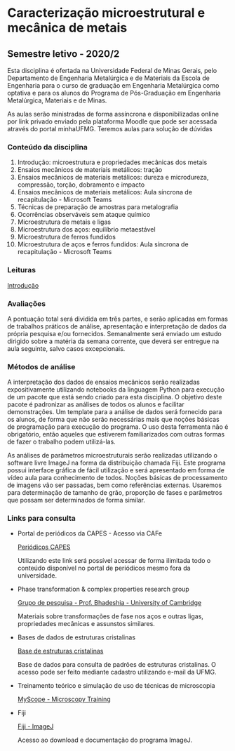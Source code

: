 # Caracterização microestrutural e mecânica de metais

## Semestre letivo - 2020/2

Esta disciplina é ofertada na Universidade Federal de Minas Gerais, pelo Departamento de Engenharia Metalúrgica e de Materiais da Escola de Engenharia para o curso de graduação em Engenharia Metalúrgica como optativa e para os alunos do Programa de Pós-Graduação em Engenharia Metalúrgica, Materiais e de Minas.

As aulas serão ministradas de forma assíncrona e disponibilizadas online por link privado enviado pela plataforma Moodle que pode ser acessada através do portal minhaUFMG. Teremos aulas para solução de dúvidas

### Conteúdo da disciplina


1. Introdução: microestrutura e propriedades mecânicas dos metais
1. Ensaios mecânicos de materiais metálicos: tração
1. Ensaios mecânicos de materiais metálicos: dureza e microdureza, compressão, torção, dobramento e impacto
1. Ensaios mecânicos de materiais metálicos: Aula síncrona de recapitulação - Microsoft Teams
1. Técnicas de preparação de amostras para metalografia
1. Ocorrências observáveis sem ataque químico
1. Microestrutura de metais e ligas
1. Microestrutura dos aços: equilíbrio metaestável
1. Microestrutura de ferros fundidos
1. Microestrutura de aços e ferros fundidos: Aula síncrona de recapitulação - Microsoft Teams

### Leituras

[Introdução](docs/aula1.md)

### Avaliações

A pontuação total será dividida em três partes, e serão aplicadas em formas de trabalhos práticos de análise, apresentação e interpretação de dados da própria pesquisa e/ou fornecidos. Semanalmente será enviado um estudo dirigido sobre a matéria da semana corrente, que deverá ser entregue na aula seguinte, salvo casos excepcionais. 

### Métodos de análise

A interpretação dos dados de ensaios mecânicos serão realizadas expositivamente utilizando notebooks da linguagem Python para execução de um pacote que está sendo criado para esta disciplina. O objetivo deste pacote é padronizar as análises de todos os alunos e facilitar demonstrações. Um template para a análise de dados será fornecido para os alunos, de forma que não serão necessárias mais que noções básicas de programação para execução do programa. O uso desta ferramenta não é obrigatório, então aqueles que estiverem familiarizados com outras formas de fazer o trabalho podem utilizá-las.

As análises de parâmetros microestruturais serão realizadas utilizando o software livre ImageJ na forma da distribuição chamada Fiji. Este programa possui interface gráfica de fácil utilização e será apresentado em forma de vídeo aula para conhecimento de todos. Noções básicas de processamento de imagens vão ser passadas, bem como referências externas. Usaremos para determinação de tamanho de grão, proporção de fases e parâmetros que possam ser determinados de forma similar. 


### Links para consulta

* Portal de periódicos da CAPES - Acesso via CAFe

    [Periódicos CAPES](https://www-periodicos-capes-gov-br.ezl.periodicos.capes.gov.br/?option=com_plogin&ym=3&pds_handle=&calling_system=primo&institute=CAPES&targetUrl=http://www-periodicos-capes-gov-br.ez1.periodicos.capes.gov.br&Itemid=155&pagina=CAFe)

    Utilizando este link será possível acessar de forma ilimitada todo o conteúdo disponível no portal de periódicos mesmo fora da universidade. 

* Phase transformation & complex properties research group

    [Grupo de pesquisa - Prof. Bhadeshia - University of Cambridge](https://www.phase-trans.msm.cam.ac.uk/)

    Materiais sobre transformações de fase nos aços e outras ligas, propriedades mecânicas e assunstos similares.

* Bases de dados de estruturas cristalinas

    [Base de estruturas cristalinas](bdec.dotlib.com.br)

    Base de dados para consulta de padrões de estruturas cristalinas. O acesso pode ser feito mediante cadastro utilizando e-mail da UFMG.

* Treinamento teórico e simulação de uso de técnicas de microscopia

    [MyScope - Microscopy Training](https://myscope.training/#)

* Fiji 

    [Fiji - ImageJ](https://imagej.net/Fiji)

    Acesso ao download e documentação do programa ImageJ.
